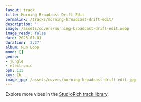 ```yaml
---
layout: track
title: Morning Broadcast Drift Edit
permalink: /tracks/morning-broadcast-drift-edit/
description: ''
image: /assets/covers/morning-broadcast-drift-edit.webp
image_ready: false
date: 2025-01-01
duration: '3:27'
album: Run Loop
mood: []
genre:
- jungle
- electronic
bpm: 113
key: Eb
image_jpg: /assets/covers/morning-broadcast-drift-edit.jpg
---
```


Explore more vibes in the [StudioRich track library](/tracks/).
